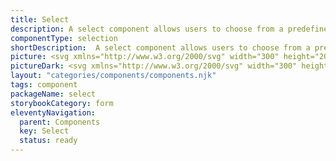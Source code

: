 ```yaml
---
title: Select
description: A select component allows users to choose from a predefined list of options. You can click or tap on it, and it reveals a list of options and you can select the option that aligns with your preference. 
componentType: selection
shortDescription:  A select component allows users to choose from a predefined list of options.
picture: <svg xmlns="http://www.w3.org/2000/svg" width="300" height="200" fill="none" aria-labelledby="selectTitle selectDesc" role="img"><title id="selectTitle">Illustration of select component.</title><desc id="selectDesc">An illustrated select component representing select component card.</desc><path fill="#36F" fill-opacity=".04" d="M256.864 78H43.136c-.628 0-1.136.74-1.136 1.651v40.698c0 .912.508 1.651 1.136 1.651h213.728c.627 0 1.136-.739 1.136-1.651V79.651c0-.912-.509-1.651-1.136-1.651Z"/><path stroke="#36F" stroke-width="2" d="M256.864 78H43.136c-.628 0-1.136.74-1.136 1.651v40.698c0 .912.508 1.651 1.136 1.651h213.728c.627 0 1.136-.739 1.136-1.651V79.651c0-.912-.509-1.651-1.136-1.651Z"/><path fill="#222" d="M61.23 107.024c-1.02 0-1.93-.261-2.727-.784-.784-.523-1.4-1.264-1.85-2.223-.435-.959-.653-2.092-.653-3.4 0-1.308.218-2.428.654-3.362.448-.947 1.065-1.67 1.85-2.167.796-.51 1.705-.766 2.726-.766 1.034 0 1.943.255 2.728.766.784.498 1.4 1.22 1.849 2.167.448.934.672 2.055.672 3.362 0 1.308-.224 2.441-.672 3.4-.448.959-1.065 1.7-1.85 2.223-.784.523-1.693.784-2.727.784Zm0-1.363c.735 0 1.37-.206 1.906-.617.548-.423.971-1.008 1.27-1.756.299-.759.448-1.65.448-2.671 0-1.52-.33-2.721-.99-3.605-.66-.884-1.538-1.326-2.634-1.326-1.095 0-1.973.442-2.633 1.326-.66.884-.99 2.086-.99 3.605 0 1.021.149 1.912.448 2.671.299.748.722 1.333 1.27 1.756.548.411 1.183.617 1.905.617ZM68.965 110.63V97.722h1.27l.131 1.046h.056a7.03 7.03 0 0 1 1.345-.897 3.427 3.427 0 0 1 1.55-.373c1.171 0 2.062.423 2.672 1.27.61.834.915 1.955.915 3.362 0 1.021-.187 1.899-.56 2.634-.361.735-.84 1.295-1.439 1.681a3.423 3.423 0 0 1-1.924.579c-.423 0-.846-.093-1.27-.28a6.514 6.514 0 0 1-1.251-.766l.037 1.588v3.064h-1.532Zm3.755-4.895c.747 0 1.363-.317 1.85-.952.497-.648.746-1.532.746-2.653 0-.996-.187-1.799-.56-2.41-.361-.622-.972-.934-1.83-.934-.387 0-.78.106-1.178.318-.386.212-.803.517-1.251.915v4.764c.41.348.81.597 1.195.747.386.137.729.205 1.028.205ZM81.875 107.024c-.972 0-1.65-.28-2.037-.84-.373-.561-.56-1.289-.56-2.186v-5.025h-1.345v-1.158l1.42-.093.187-2.54h1.288v2.54h2.448v1.251h-2.447v5.044c0 .56.1.996.298 1.307.212.299.58.449 1.103.449.161 0 .336-.025.522-.075l.505-.168.299 1.158c-.25.087-.523.162-.822.224a3.38 3.38 0 0 1-.86.112ZM85.328 106.8v-9.078h1.532v9.078h-1.532Zm.785-10.946c-.299 0-.548-.088-.747-.262-.187-.187-.28-.436-.28-.747 0-.299.093-.542.28-.729.199-.186.448-.28.747-.28s.542.094.728.28c.2.187.3.43.3.729 0 .311-.1.56-.3.747-.186.174-.43.262-.728.262ZM93.456 107.024a4.078 4.078 0 0 1-2.074-.56c-.635-.374-1.151-.915-1.55-1.625-.386-.71-.58-1.563-.58-2.559 0-1.022.194-1.887.58-2.597.399-.71.915-1.252 1.55-1.625a4.083 4.083 0 0 1 2.074-.56c.747 0 1.438.186 2.073.56.636.373 1.146.915 1.532 1.625.399.71.598 1.575.598 2.597 0 .996-.2 1.849-.598 2.559-.386.71-.897 1.251-1.532 1.625a4.013 4.013 0 0 1-2.073.56Zm0-1.27c.784 0 1.413-.317 1.887-.953.485-.647.728-1.488.728-2.521 0-1.046-.243-1.893-.728-2.54-.474-.648-1.103-.972-1.887-.972-.772 0-1.401.323-1.887.971-.486.648-.728 1.495-.728 2.541 0 1.033.243 1.874.728 2.521.486.636 1.115.953 1.887.953ZM100.05 106.8v-9.078h1.27l.131 1.307h.056a6.95 6.95 0 0 1 1.382-1.083c.486-.299 1.04-.448 1.663-.448.959 0 1.656.305 2.092.915.448.598.672 1.476.672 2.634v5.753h-1.531v-5.548c0-.847-.137-1.463-.411-1.85-.274-.385-.71-.578-1.308-.578-.461 0-.878.118-1.252.355-.361.236-.772.585-1.232 1.046v6.575h-1.532ZM116.396 106.8l-3.923-12.254h1.663l1.961 6.613c.224.722.417 1.401.579 2.036.175.623.38 1.295.617 2.017h.074c.225-.722.424-1.394.598-2.017.175-.635.368-1.314.579-2.036l1.962-6.613h1.587l-3.885 12.254h-1.812ZM125.291 107.024c-.759 0-1.395-.224-1.905-.672-.498-.461-.747-1.096-.747-1.906 0-.996.442-1.755 1.326-2.278.897-.536 2.31-.91 4.24-1.121 0-.386-.056-.754-.168-1.102a1.576 1.576 0 0 0-.56-.841c-.262-.224-.642-.336-1.14-.336-.523 0-1.015.1-1.475.299-.461.199-.872.423-1.233.672l-.598-1.065c.423-.274.94-.535 1.55-.784a5.162 5.162 0 0 1 2.018-.392c1.108 0 1.911.342 2.41 1.027.498.672.747 1.575.747 2.709v5.566h-1.27l-.131-1.083h-.056a7.808 7.808 0 0 1-1.401.915 3.4 3.4 0 0 1-1.607.392Zm.449-1.233a2.52 2.52 0 0 0 1.232-.317 6.914 6.914 0 0 0 1.233-.897v-2.522c-1.507.187-2.565.467-3.175.841-.598.374-.897.853-.897 1.438 0 .511.156.885.467 1.121.311.224.691.336 1.14.336ZM134.237 107.024c-.573 0-.99-.174-1.251-.523-.249-.361-.374-.871-.374-1.531V93.5h1.532v11.582c0 .236.043.411.131.523a.389.389 0 0 0 .298.149h.131c.05-.012.119-.025.206-.037l.205 1.158c-.099.05-.218.087-.355.112a3.004 3.004 0 0 1-.523.037ZM140.026 107.024c-.959 0-1.663-.299-2.111-.896-.448-.611-.672-1.495-.672-2.653v-5.753h1.55v5.548c0 .846.131 1.463.392 1.849.274.386.71.579 1.308.579.473 0 .89-.118 1.251-.355.374-.249.773-.641 1.196-1.177v-6.444h1.532v9.078h-1.271l-.13-1.42h-.056a5.957 5.957 0 0 1-1.345 1.196c-.474.299-1.021.448-1.644.448ZM151.214 107.024a4.392 4.392 0 0 1-2.204-.56 4.158 4.158 0 0 1-1.569-1.644c-.386-.71-.579-1.557-.579-2.54 0-.997.193-1.85.579-2.56.398-.71.909-1.257 1.532-1.643a3.662 3.662 0 0 1 1.961-.58c1.158 0 2.049.387 2.671 1.159.635.772.953 1.805.953 3.101 0 .161-.006.323-.019.485 0 .15-.012.28-.037.393h-6.127c.062.958.361 1.724.896 2.297.548.573 1.258.859 2.13.859.436 0 .834-.062 1.195-.186a5.657 5.657 0 0 0 1.065-.523l.542 1.008a6.94 6.94 0 0 1-1.326.654c-.486.187-1.04.28-1.663.28Zm-2.858-5.492h4.857c0-.921-.199-1.618-.598-2.092-.386-.485-.934-.728-1.644-.728-.635 0-1.208.249-1.718.747-.498.486-.797 1.177-.897 2.073ZM234.308 105.688l-7.996-7.992c-.416-.374-.416-.999 0-1.415.376-.375 1-.375 1.416 0l7.288 7.326 7.287-7.284c.375-.417.999-.417 1.416 0a.98.98 0 0 1 0 1.373l-8.037 7.992a.912.912 0 0 1-1.374 0Z"/></svg>
pictureDark: <svg xmlns="http://www.w3.org/2000/svg" width="300" height="200" fill="none" aria-labelledby="selectDarkTitle selectDarkDesc" role="img"><title id="selectDarkTitle">Illustration of select component.</title><desc id="selectDarkDesc">An illustrated select component representing select component card.</desc><path fill="#36F" fill-opacity=".08" d="M256.864 78H43.136c-.628 0-1.136.74-1.136 1.651v40.698c0 .912.508 1.651 1.136 1.651h213.728c.627 0 1.136-.739 1.136-1.651V79.651c0-.912-.509-1.651-1.136-1.651Z"/><path stroke="#5985FF" stroke-width="2" d="M256.864 78H43.136c-.628 0-1.136.74-1.136 1.651v40.698c0 .912.508 1.651 1.136 1.651h213.728c.627 0 1.136-.739 1.136-1.651V79.651c0-.912-.509-1.651-1.136-1.651Z"/><path fill="#F4F4F4" d="M61.23 107.024c-1.02 0-1.93-.261-2.727-.784-.784-.523-1.4-1.264-1.85-2.223-.435-.959-.653-2.092-.653-3.4 0-1.308.218-2.428.654-3.362.448-.947 1.065-1.67 1.85-2.167.796-.51 1.705-.766 2.726-.766 1.034 0 1.943.255 2.728.766.784.498 1.4 1.22 1.849 2.167.448.934.672 2.055.672 3.362 0 1.308-.224 2.441-.672 3.4-.448.959-1.065 1.7-1.85 2.223-.784.523-1.693.784-2.727.784Zm0-1.363c.735 0 1.37-.206 1.906-.617.548-.423.971-1.008 1.27-1.756.299-.759.448-1.65.448-2.671 0-1.52-.33-2.721-.99-3.605-.66-.884-1.538-1.326-2.634-1.326-1.095 0-1.973.442-2.633 1.326-.66.884-.99 2.086-.99 3.605 0 1.021.149 1.912.448 2.671.299.748.722 1.333 1.27 1.756.548.411 1.183.617 1.905.617ZM68.965 110.63V97.722h1.27l.131 1.046h.056a7.03 7.03 0 0 1 1.345-.897 3.427 3.427 0 0 1 1.55-.373c1.171 0 2.062.423 2.672 1.27.61.834.915 1.955.915 3.362 0 1.021-.187 1.899-.56 2.634-.361.735-.84 1.295-1.439 1.681a3.423 3.423 0 0 1-1.924.579c-.423 0-.846-.093-1.27-.28a6.514 6.514 0 0 1-1.251-.766l.037 1.588v3.064h-1.532Zm3.755-4.895c.747 0 1.363-.317 1.85-.952.497-.648.746-1.532.746-2.653 0-.996-.187-1.799-.56-2.41-.361-.622-.972-.934-1.83-.934-.387 0-.78.106-1.178.318-.386.212-.803.517-1.251.915v4.764c.41.348.81.597 1.195.747.386.137.729.205 1.028.205ZM81.875 107.024c-.972 0-1.65-.28-2.037-.84-.373-.561-.56-1.289-.56-2.186v-5.025h-1.345v-1.158l1.42-.093.187-2.54h1.288v2.54h2.448v1.251h-2.447v5.044c0 .56.1.996.298 1.307.212.299.58.449 1.103.449.161 0 .336-.025.522-.075l.505-.168.299 1.158c-.25.087-.523.162-.822.224a3.38 3.38 0 0 1-.86.112ZM85.328 106.8v-9.078h1.532v9.078h-1.532Zm.785-10.946c-.299 0-.548-.088-.747-.262-.187-.187-.28-.436-.28-.747 0-.299.093-.542.28-.729.199-.186.448-.28.747-.28s.542.094.728.28c.2.187.3.43.3.729 0 .311-.1.56-.3.747-.186.174-.43.262-.728.262ZM93.456 107.024a4.078 4.078 0 0 1-2.074-.56c-.635-.374-1.151-.915-1.55-1.625-.386-.71-.58-1.563-.58-2.559 0-1.022.194-1.887.58-2.597.399-.71.915-1.252 1.55-1.625a4.083 4.083 0 0 1 2.074-.56c.747 0 1.438.186 2.073.56.636.373 1.146.915 1.532 1.625.399.71.598 1.575.598 2.597 0 .996-.2 1.849-.598 2.559-.386.71-.897 1.251-1.532 1.625a4.013 4.013 0 0 1-2.073.56Zm0-1.27c.784 0 1.413-.317 1.887-.953.485-.647.728-1.488.728-2.521 0-1.046-.243-1.893-.728-2.54-.474-.648-1.103-.972-1.887-.972-.772 0-1.401.323-1.887.971-.486.648-.728 1.495-.728 2.541 0 1.033.243 1.874.728 2.521.486.636 1.115.953 1.887.953ZM100.05 106.8v-9.078h1.27l.131 1.307h.056a6.95 6.95 0 0 1 1.382-1.083c.486-.299 1.04-.448 1.663-.448.959 0 1.656.305 2.092.915.448.598.672 1.476.672 2.634v5.753h-1.531v-5.548c0-.847-.137-1.463-.411-1.85-.274-.385-.71-.578-1.308-.578-.461 0-.878.118-1.252.355-.361.236-.772.585-1.232 1.046v6.575h-1.532ZM116.396 106.8l-3.923-12.254h1.663l1.961 6.613c.224.722.417 1.401.579 2.036.175.623.38 1.295.617 2.017h.074c.225-.722.424-1.394.598-2.017.175-.635.368-1.314.579-2.036l1.962-6.613h1.587l-3.885 12.254h-1.812ZM125.291 107.024c-.759 0-1.395-.224-1.905-.672-.498-.461-.747-1.096-.747-1.906 0-.996.442-1.755 1.326-2.278.897-.536 2.31-.91 4.24-1.121 0-.386-.056-.754-.168-1.102a1.576 1.576 0 0 0-.56-.841c-.262-.224-.642-.336-1.14-.336-.523 0-1.015.1-1.475.299-.461.199-.872.423-1.233.672l-.598-1.065c.423-.274.94-.535 1.55-.784a5.162 5.162 0 0 1 2.018-.392c1.108 0 1.911.342 2.41 1.027.498.672.747 1.575.747 2.709v5.566h-1.27l-.131-1.083h-.056a7.808 7.808 0 0 1-1.401.915 3.4 3.4 0 0 1-1.607.392Zm.449-1.233a2.52 2.52 0 0 0 1.232-.317 6.914 6.914 0 0 0 1.233-.897v-2.522c-1.507.187-2.565.467-3.175.841-.598.374-.897.853-.897 1.438 0 .511.156.885.467 1.121.311.224.691.336 1.14.336ZM134.237 107.024c-.573 0-.99-.174-1.251-.523-.249-.361-.374-.871-.374-1.531V93.5h1.532v11.582c0 .236.043.411.131.523a.389.389 0 0 0 .298.149h.131c.05-.012.119-.025.206-.037l.205 1.158c-.099.05-.218.087-.355.112a3.004 3.004 0 0 1-.523.037ZM140.026 107.024c-.959 0-1.663-.299-2.111-.896-.448-.611-.672-1.495-.672-2.653v-5.753h1.55v5.548c0 .846.131 1.463.392 1.849.274.386.71.579 1.308.579.473 0 .89-.118 1.251-.355.374-.249.773-.641 1.196-1.177v-6.444h1.532v9.078h-1.271l-.13-1.42h-.056a5.957 5.957 0 0 1-1.345 1.196c-.474.299-1.021.448-1.644.448ZM151.214 107.024a4.392 4.392 0 0 1-2.204-.56 4.158 4.158 0 0 1-1.569-1.644c-.386-.71-.579-1.557-.579-2.54 0-.997.193-1.85.579-2.56.398-.71.909-1.257 1.532-1.643a3.662 3.662 0 0 1 1.961-.58c1.158 0 2.049.387 2.671 1.159.635.772.953 1.805.953 3.101 0 .161-.006.323-.019.485 0 .15-.012.28-.037.393h-6.127c.062.958.361 1.724.896 2.297.548.573 1.258.859 2.13.859.436 0 .834-.062 1.195-.186a5.657 5.657 0 0 0 1.065-.523l.542 1.008a6.94 6.94 0 0 1-1.326.654c-.486.187-1.04.28-1.663.28Zm-2.858-5.492h4.857c0-.921-.199-1.618-.598-2.092-.386-.485-.934-.728-1.644-.728-.635 0-1.208.249-1.718.747-.498.486-.797 1.177-.897 2.073ZM234.308 105.688l-7.996-7.992c-.416-.374-.416-.999 0-1.415.376-.375 1-.375 1.416 0l7.288 7.326 7.287-7.284c.375-.417.999-.417 1.416 0a.98.98 0 0 1 0 1.373l-8.037 7.992a.912.912 0 0 1-1.374 0Z"/></svg>
layout: "categories/components/components.njk"
tags: component
packageName: select
storybookCategory: form
eleventyNavigation:
  parent: Components
  key: Select
  status: ready
---
```

